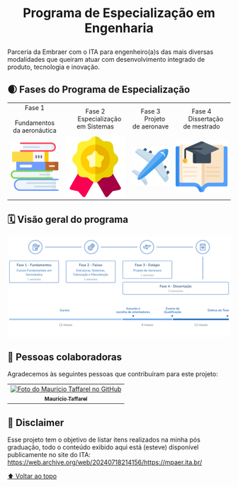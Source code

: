 <!-- <div><img align='left' height='160'  src="assets/Embraer_logo.png"/>
  <img align='right' height='160' src="assets/ITA_logo.png"/>
</div> -->

<h1 id="inicio" align="center">
  
  Programa de Especialização em Engenharia
  
</h1>

Parceria da Embraer com o ITA para engenheiro(a)s das mais diversas modalidades que queiram atuar com desenvolvimento integrado de produto, tecnologia e inovação.

## 🌒 Fases do Programa de Especialização

<table>
  <tbody>
    <tr>
      <td align="center">Fase 1<br>
        <span>
        &nbsp;&nbsp;&nbsp;&nbsp;&nbsp;
        Fundamentos da aeronáutica
        </span>
      </td>
      <td align="center">Fase 2<br>
        <span>&nbsp;&nbsp;&nbsp;&nbsp;&nbsp;Especialização em Sistemas</span>
      </td>
      <td align="center">Fase 3<br>
        <span>&nbsp;&nbsp;&nbsp;&nbsp;&nbsp;Projeto de aeronave</span>
      </td>
      <td align="center">Fase 4<br>
        <span>&nbsp;&nbsp;&nbsp;&nbsp;&nbsp;Dissertação de mestrado</span>
      </td>
    </tr>
    <tr>
        <td><a href="#"><img src="assets/books.png" width="2560px"></a></td>
        <td><a href="#"><img src="assets/badge.png" width="2560px"></a></td>
        <td><a href="#"><img src="assets/plane.png" width="2560px"></a></td>
        <td><a href="#"><img src="assets/open-book.png" width="2560px"></a></td>
    </tr>
  </tbody>
</table>

## 🗓️ Visão geral do programa

![](assets/fases-do-prog-pt-br.png)


<!-- ### n. [Tecnologia n](#)

- [Subtópico 1](#link-para-subtopico-1)
- [Subtópico 2](#link-para-subtopico-2)
- [Subtópico 3](#link-para-subtopico-3) -->



## 🤝 Pessoas colaboradoras

Agradecemos às seguintes pessoas que contribuíram para este projeto:

<table>
  <tr>
    <td align="center">
      <a href="https://github.com/taffarel55">
        <img src="https://avatars3.githubusercontent.com/u/18634201" width="100px;" alt="Foto do Maurício Taffarel no GitHub"/><br>
        <sub>
          <b>Maurício Taffarel</b>
        </sub>
      </a>
    </td>
    <!--
    <td align="center">
      <a href="#">
        <img src="https://s2.glbimg.com/FUcw2usZfSTL6yCCGj3L3v3SpJ8=/smart/e.glbimg.com/og/ed/f/original/2019/04/25/zuckerberg_podcast.jpg" width="100px;" alt="Foto do Mark Zuckerberg"/><br>
        <sub>
          <b>Mark Zuckerberg</b>
        </sub>
      </a>
    </td>
    <td align="center">
      <a href="#">
        <img src="https://miro.medium.com/max/360/0*1SkS3mSorArvY9kS.jpg" width="100px;" alt="Foto do Steve Jobs"/><br>
        <sub>
          <b>Steve Jobs</b>
        </sub>
      </a>
    </td>
    -->
  </tr>
</table>

## 📝 Disclaimer

Esse projeto tem o objetivo de listar itens realizados na minha pós graduação, todo o conteúdo exibido aqui está (esteve) disponível publicamente no site do ITA: https://web.archive.org/web/20240718214156/https://mpaer.ita.br/

[⬆ Voltar ao topo](#inicio)<br>
